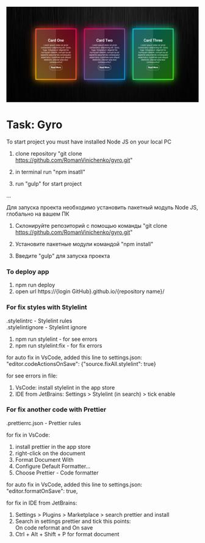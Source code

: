 ![alt text](https://github.com/krovorgen/gradient-border-cards/blob/master/app/images/preview.PNG)

# Task: Gyro

To start project you must have installed Node JS on your local PC

1. clone repository "git clone https://github.com/RomanVinichenko/gyro.git"

1. in terminal run "npm insatll"

2. run "gulp" for start project

...

Для запуска проекта необходимо установить пакетный модуль Node JS, глобально на вашем ПК

1. Склонируйте репозиторий с помощью команды "git clone https://github.com/RomanVinichenko/gyro.git"

2. Установите пакетные модули командой "npm install"

3. Введите "gulp" для запуска проекта


### To deploy app
1. npm run deploy
2. open url https://{login GitHub}.github.io/{repository name}/

### For fix styles with Stylelint
.stylelintrc - Stylelint rules</br>
.stylelintignore - Stylelint ignore

1. npm run stylelint - for see errors
2. npm run stylelint:fix - for fix errors

for auto fix in VsCode, added this line to settings.json:<br>
"editor.codeActionsOnSave": {"source.fixAll.stylelint": true}<br>

for see errors in file:
1. VsCode: install stylelint in the app store
2. IDE from JetBrains: Settings > Stylelint (in search) > tick enable

### For fix another code with Prettier
.prettierrc.json - Prettier rules

for fix in VsCode:
1. install prettier in the app store
2. right-click on the document
3. Format Document With
4. Configure Default Formatter...
5. Choose Prettier - Code formatter

for auto fix in VsCode, added this line to settings.json:<br>
"editor.formatOnSave": true,

for fix in IDE from JetBrains:
1. Settings > Plugins > Marketplace > search prettier and install
2. Search in settings prettier and tick this points:<br>
On code reformat and On save
3. Ctrl + Alt + Shift + P for format document
